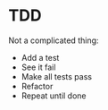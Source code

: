 #  TDD

Not a complicated thing:
* Add a test
* See it fail
* Make all tests pass 
* Refactor
* Repeat until done